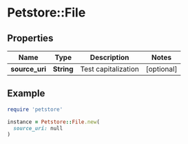 # Petstore::File

## Properties

| Name | Type | Description | Notes |
| ---- | ---- | ----------- | ----- |
| **source_uri** | **String** | Test capitalization | [optional] |

## Example

```ruby
require 'petstore'

instance = Petstore::File.new(
  source_uri: null
)
```
